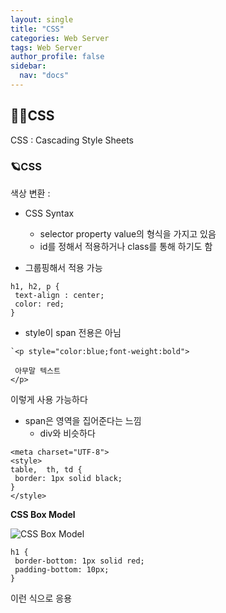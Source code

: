 ```yaml
---
layout: single
title: "CSS"
categories: Web Server
tags: Web Server
author_profile: false
sidebar:
  nav: "docs"
---
```




## 🙇‍♀️CSS


CSS : Cascading Style Sheets


### 🪐CSS


색상 변환 : <span style="color:blue;font-weight:bold"> </span>


* CSS Syntax
  * selector property value의 형식을 가지고 있음
  * id를 정해서 적용하거나 class를 통해 하기도 함

* 그룹핑해서 적용 가능

```
h1, h2, p {
 text-align : center;
 color: red;
}
```


* style이 span 전용은 아님

```
`<p style="color:blue;font-weight:bold">

 아무말 텍스트
</p>
```
이렇게 사용 가능하다

* span은 영역을 집어준다는 느낌
  - div와 비슷하다


```
<meta charset="UTF-8">
<style>
table,  th, td {
 border: 1px solid black;
}
</style>
```



**CSS Box Model**


![CSS Box Model](https://user-images.githubusercontent.com/86364202/151689457-051dc4c1-aa8b-4794-99f4-e0485facd517.png)

```
h1 {
 border-bottom: 1px solid red;
 padding-bottom: 10px;
}
```

이런 식으로 응용
